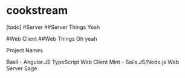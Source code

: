 cookstream
==========
[todo]
#Server
##Server Things
Yeah

#Web Client
##Web Things
Oh yeah


Project Names
 
Basil - Angular.JS TypeScript Web Client
Mint - Sails.JS/Node.js Web Server
Sage 